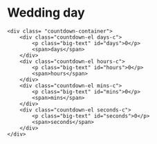 <!DOCTYPE html>
<html lang="en">
<head>
    <meta charset="UTF-8">
    <meta http-equiv="X-UA-Compatible" content="IE=edge">
    <meta name="viewport" content="width=device-width, initial-scale=1.0">
    <title>Countdown Timer</title>
    <link rel="stylesheet" href="style.css">
    <script src="script.js" defer></script>
</head>
<body>
    <h1>Wedding day</h1>

    <div class= "countdown-container"> 
        <div class="countdown-el days-c">
            <p class="big-text" id="days">0</p>
            <span>days</span>
        </div>
        <div class="countdown-el hours-c">
            <p class="big-text" id="hours">0</p>
            <span>hours</span>
        </div>
        <div class="countdown-el mins-c">
            <p class="big-text" id="mins">0</p>
            <span>mins</span>
        </div>
        <div class="countdown-el seconds-c">
            <p class="big-text" id="seconds">0</p>
            <span>seconds</span>
        </div>
    </div>
</body>
</html>
